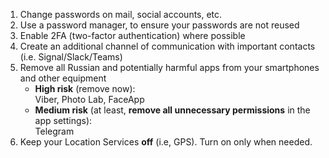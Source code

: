 
1. Change passwords on mail, social accounts, etc.
2. Use a password manager, to ensure your passwords are not reused
3. Enable 2FA (two-factor authentication) where possible
4. Create an additional channel of communication with important contacts (i.e. Signal/Slack/Teams)
5. Remove all Russian and potentially harmful apps from your smartphones and other equipment
   - **High risk** (remove now):  
     Viber, Photo Lab, FaceApp
   - **Medium risk** (at least, **remove all unnecessary permissions** in the app settings):  
     Telegram
6. Keep your Location Services **off** (i.e, GPS). Turn on only when needed.

